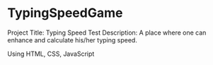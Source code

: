# TypingSpeedGame
Project Title: Typing Speed Test
Description: A place where one can enhance and calculate his/her typing speed.

Using HTML, CSS, JavaScript
